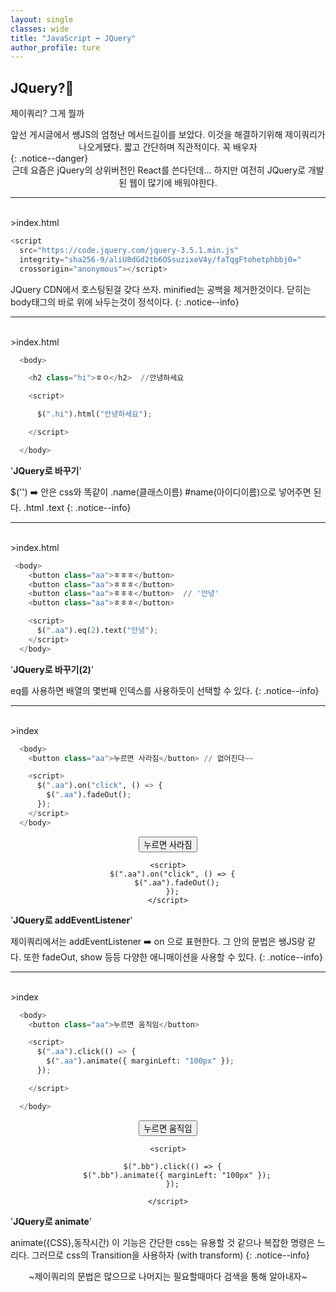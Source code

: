 ```yaml
---
layout: single
classes: wide
title: "JavaScript ➡️ JQuery"
author_profile: ture
---
```


## JQuery?🍍

제이쿼리? 그게 뭘까

<center>앞선 게시글에서 쌩JS의 엄청난 메서드길이를 보았다. 이것을 해결하기위해 제이쿼리가 나오게됐다. 짧고 간단하며 직관적이다. 꼭 배우자</center>
{: .notice--danger}

<center>근데 요즘은 jQuery의 상위버전인 React를 쓴다던데... 하지만 여전히 JQuery로 개발된 웹이 많기에 배워야한다.</center>
<hr>
<br>
>index.html

```python
<script
  src="https://code.jquery.com/jquery-3.5.1.min.js"
  integrity="sha256-9/aliU8dGd2tb6OSsuzixeV4y/faTqgFtohetphbbj0="
  crossorigin="anonymous"></script>
```

JQuery CDN에서 호스팅된걸 갖다 쓰자. minified는 공백을 제거한것이다. 닫히는 body태그의 바로 위에 놔두는것이 정석이다.
{: .notice--info}

<hr>
<br>
>index.html

```python
  <body>

    <h2 class="hi">ㅎㅇ</h2>  //안녕하세요

    <script>

      $(".hi").html("안녕하세요");

    </script>

  </body>
```

'**JQuery로 바꾸기**'

$('') ➡️ 안은 css와 똑같이 .name(클래스이름) #name(아이디이름)으로 넣어주면 된다. .html .text
{: .notice--info}

<hr>
<br>
>index.html

```python
 <body>
    <button class="aa">ㅎㅎㅎ</button>
    <button class="aa">ㅎㅎㅎ</button>
    <button class="aa">ㅎㅎㅎ</button>  // '안녕'
    <button class="aa">ㅎㅎㅎ</button>

    <script>
      $(".aa").eq(2).text("안녕");
    </script>
  </body>
```

'**JQuery로 바꾸기(2)**'

eq를 사용하면 배열의 몇번째 인덱스를 사용하듯이 선택할 수 있다.
{: .notice--info}

<hr>
<br>
>index

```python
  <body>
    <button class="aa">누르면 사라짐</button> // 없어진다~~

    <script>
      $(".aa").on("click", () => {
        $(".aa").fadeOut();
      });
    </script>
  </body>
```

<center><div>
<script
  src="https://code.jquery.com/jquery-3.5.1.min.js"
  integrity="sha256-9/aliU8dGd2tb6OSsuzixeV4y/faTqgFtohetphbbj0="
  crossorigin="anonymous"></script>
    <button class="aa">누르면 사라짐</button>

    <script>
      $(".aa").on("click", () => {
        $(".aa").fadeOut();
      });
    </script>

</div></center>

'**JQuery로 addEventListener**'

제이쿼리에서는 addEventListener ➡️ on 으로 표현한다. 그 안의 문법은 쌩JS랑 같다. 또한 fadeOut, show 등등 다양한 애니매이션을 사용할 수 있다.
{: .notice--info}

<hr>
<br>
>index

```python
  <body>
    <button class="aa">누르면 움직임</button>

    <script>
      $(".aa").click(() => {
        $(".aa").animate({ marginLeft: "100px" });
      });

    </script>

  </body>
```

  <center><body>
    <button class="bb">누르면 움직임</button>

    <script>

      $(".bb").click(() => {
        $(".bb").animate({ marginLeft: "100px" });
      });

    </script>

  </body></center>
  
'**JQuery로 animate**'

animate({CSS},동작시간) 이 기능은 간단한 css는 유용할 것 같으나 복잡한 명령은 느리다. 그러므로 css의 Transition을 사용하자 (with transform)
{: .notice--info}

<center>~제이쿼리의 문법은 많으므로 나머지는 필요할때마다 검색을 통해 알아내자~</center>
